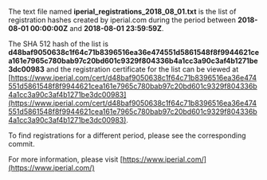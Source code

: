 The text file named **iperial_registrations_2018_08_01.txt** is the list of registration hashes created by iperial.com during the period between **2018-08-01 00:00:00Z** and **2018-08-01 23:59:59Z**.

The SHA 512 hash of the list is **d48baf9050638c1f64c71b8396516ea36e474551d5861548f8f9944621cea161e7965c780bab97c20bd601c9329f804336b4a1cc3a90c3af4b1271be3dc00983** and the registration certificate for the list can be viewed at [https://www.iperial.com/cert/d48baf9050638c1f64c71b8396516ea36e474551d5861548f8f9944621cea161e7965c780bab97c20bd601c9329f804336b4a1cc3a90c3af4b1271be3dc00983](https://www.iperial.com/cert/d48baf9050638c1f64c71b8396516ea36e474551d5861548f8f9944621cea161e7965c780bab97c20bd601c9329f804336b4a1cc3a90c3af4b1271be3dc00983).

To find registrations for a different period, please see the corresponding commit.

For more information, please visit [https://www.iperial.com/](https://www.iperial.com/)
